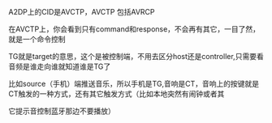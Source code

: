 
A2DP上的CID是AVCTP，AVCTP 包括AVRCP

在AVCTP上，你会看到只有command和response，不会再有其它，一目了然，就是一个命令控制

TG就是target的意思，这个是被控制端，不用去区分host还是controller,只需要看音频是谁走向谁就知道谁是TG了

比如source（手机）端推送音乐，所以手机是TG,音响是CT，音响上的按键就是CT触发的一种方式，还有其它触发方式（比如本地突然有闹钟或者其

它提示音控制蓝牙那边不要播放）












